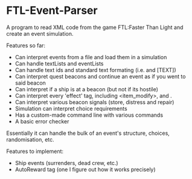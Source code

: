# FTL-Event-Parser
A program to read XML code from the game FTL:Faster Than Light and create an event simulation.


Features so far:
- Can interpret events from a file and load them in a simulation
- Can handle textLists and eventLists
- Can handle text ids and standard text formating (i.e. <text id="[ID]"/> and <text>[TEXT]</text>)
- Can interpret quest beacons and continue an event as if you went to said beacon
- Can interpret if a ship is at a beacon (but not if its hostile)
- Can interpret every 'effect' tag, including <item_modify>, <weapon> and <removeCrew>.
- Can interpret various beacon signals (store, distress and repair)
- Simulation can interpret choice requirements
- Has a custom-made command line with various commands
- A basic error checker

Essentially it can handle the bulk of an event's structure, choices, randomisation, etc.


Features to implement:
- Ship events (surrenders, dead crew, etc.)
- AutoReward tag (one I figure out how it works precisely)